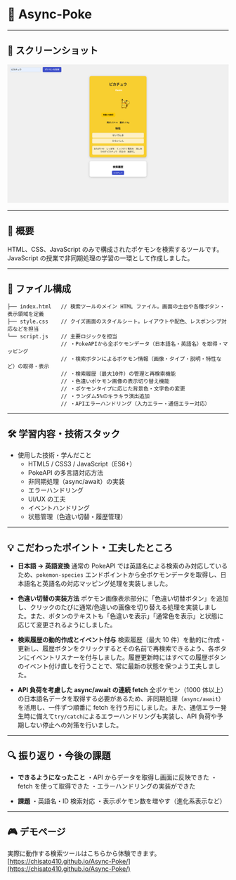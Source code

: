# 🚀 Async-Poke

---

## 📸 スクリーンショット

![ホーム画面の見た目](./images/0616.png)

---

## 📖 概要

HTML、CSS、JavaScript のみで構成されたポケモンを検索するツールです。
JavaScript の授業で非同期処理の学習の一環として作成しました。

---

## 📂 ファイル構成

```
├── index.html   // 検索ツールのメイン HTML ファイル。画面の土台や各種ボタン・表示領域を定義
├── style.css    // クイズ画面のスタイルシート。レイアウトや配色、レスポンシブ対応などを担当
└── script.js    // 主要ロジックを担当
                 // ・PokeAPIから全ポケモンデータ（日本語名・英語名）を取得・マッピング
                 // ・検索ボタンによるポケモン情報（画像・タイプ・説明・特性など）の取得・表示
                 // ・検索履歴（最大10件）の管理と再検索機能
                 // ・色違いポケモン画像の表示切り替え機能
                 // ・ポケモンタイプに応じた背景色・文字色の変更
                 // ・ランダム5%のキラキラ演出追加
                 // ・APIエラーハンドリング（入力エラー・通信エラー対応）
```

---

## 🛠 学習内容・技術スタック

- 使用した技術・学んだこと
  - HTML5 / CSS3 / JavaScript（ES6+）
  - PokeAPI の多言語対応方法
  - 非同期処理（async/await）の実装
  - エラーハンドリング
  - UI/UX の工夫
  - イベントハンドリング
  - 状態管理（色違い切替・履歴管理）

---

## 💡 こだわったポイント・工夫したところ

- **日本語 → 英語変換**
  通常の PokeAPI では英語名による検索のみ対応しているため、`pokemon-species` エンドポイントから全ポケモンデータを取得し、日本語名と英語名の対応マッピング処理を実装しました。

- **色違い切替の実装方法**
  ポケモン画像表示部分に「色違い切替ボタン」を追加し、クリックのたびに通常/色違いの画像を切り替える処理を実装しました。また、ボタンのテキストも「色違いを表示」「通常色を表示」と状態に応じて変更されるようにしました。

- **検索履歴の動的作成とイベント付与**
  検索履歴（最大 10 件）を動的に作成・更新し、履歴ボタンをクリックするとその名前で再検索できるよう、各ボタンにイベントリスナーを付与しました。履歴更新時にはすべての履歴ボタンのイベント付け直しを行うことで、常に最新の状態を保つよう工夫しました。

- **API 負荷を考慮した async/await の連続 fetch**
  全ポケモン（1000 体以上）の日本語名データを取得する必要があるため、非同期処理（`async/await`）を活用し、一件ずつ順番に fetch を行う形にしました。また、通信エラー発生時に備えて`try/catch`によるエラーハンドリングも実装し、API 負荷や予期しない停止への対策を行いました。

---

## 🔍 振り返り・今後の課題

- **できるようになったこと**
  ・API からデータを取得し画面に反映できた
  ・fetch を使って取得できた
  ・エラーハンドリングの実装ができた

- **課題**
  ・英語名・ID 検索対応
  ・表示ポケモン数を増やす（進化系表示など）

---

## 🎮 デモページ

実際に動作する検索ツールはこちらから体験できます。
[https://chisato410.github.io/Async-Poke/](https://chisato410.github.io/Async-Poke/)
